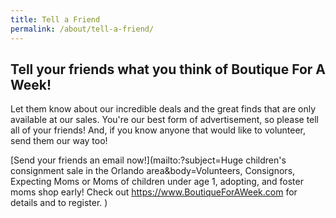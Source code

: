 ```yaml
---
title: Tell a Friend
permalink: /about/tell-a-friend/
---
```


## Tell your friends what you think of Boutique For A Week!

Let them know about our incredible deals and the great finds that are only available at our sales. You're our best form of advertisement, so please tell all of your friends! And, if you know anyone that would like to volunteer, send them our way too!

[Send your friends an email now!](mailto:?subject=Huge children's consignment sale in the Orlando area&body=Volunteers, Consignors, Expecting Moms or Moms of children under age 1, adopting, and foster moms shop early! Check out https://www.BoutiqueForAWeek.com for details and to register. )
